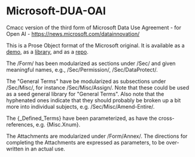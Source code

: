 # Microsoft-DUA-OAI
Cmacc version of the third form of Microsoft Data Use Agreement - for Open AI - https://news.microsoft.com/datainnovation/

This is a Prose Object format of the Microsoft original.  It is available as a <a href="http://www.commonaccord.org/i.php?v=s&f=G/Microsoft-DUA-OAI/Demo/Acme-Quake.md">demo</a>, as a <a href="http://www.commonaccord.org/i.php?v=l&f=G/Microsoft-DUA-OAI/">library</a>, and as a <a href="https://github.com/CommonAccord/Microsoft-DUA-OAI">repo</a>. 

The /Form/ has been modularized as sections under /Sec/ and given meaningful names, e.g., /Sec/Permission/, /Sec/DataProtect/.

The "General Terms" have be modularized as subsections under /Sec/Misc/, for instance /Sec/Misc/Assign/.  Note that these could be used as a seed general library for "General Terms".  Also note that the hyphenated ones indicate that they should probably be broken up a bit more into individual subjects, e.g. /Sec/Misc/Amend-Entire/. 

The {_Defined_Terms} have been parameterized, as have the cross-references, e.g. {Misc.Xnum}.

The Attachments are modularized under /Form/Annex/.  The directions for completing the Attachments are expressed as parameters, to be over-written in an actual use. 

